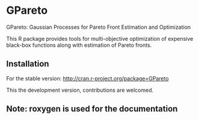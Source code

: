 # GPareto

GPareto: Gaussian Processes for Pareto Front Estimation and Optimization

This R package provides tools for multi-objective optimization of expensive black-box functions along with estimation of Pareto fronts.

## Installation
For the stable version: http://cran.r-project.org/package=GPareto

This the development version, contributions are welcomed.

## Note: roxygen is used for the documentation